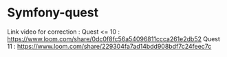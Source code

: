 # Symfony-quest

Link video for correction : Quest <= 10 : https://www.loom.com/share/0dc0f8fc56a54096811ccca261e2db52
Quest 11 : https://www.loom.com/share/229304fa7ad14bdd908bdf7c24feec7c
